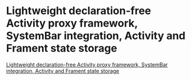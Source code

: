 # Lightweight declaration-free Activity proxy framework, SystemBar integration, Activity and Frament state storage
[Lightweight declaration-free Activity proxy framework, SystemBar integration, Activity and Frament state storage](https://aiwithcloud.com/2022/09/16/lightweight_declaration_free_activity_proxy_framework_systembar_integration_activity_and_frament_state_storage/)